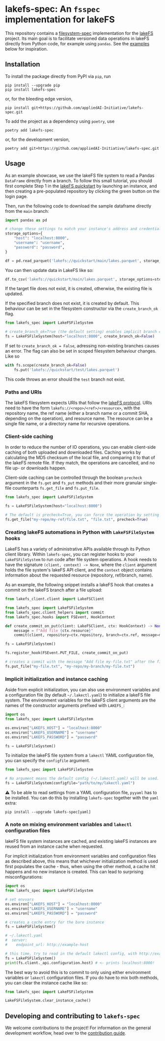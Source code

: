 # lakefs-spec: An `fsspec` implementation for lakeFS

This repository contains a [filesystem-spec](https://github.com/fsspec/filesystem_spec) implementation for the [lakeFS](https://lakefs.io/) project.
Its main goal is to facilitate versioned data operations in lakeFS directly from Python code, for example using `pandas`. See the [examples](#usage) below for inspiration.

## Installation

To install the package directly from PyPI via `pip`, run

```shell
pip install --upgrade pip
pip install lakefs-spec
```

or, for the bleeding edge version,

```shell
pip install git+https://github.com/appliedAI-Initiative/lakefs-spec.git
```

To add the project as a dependency using `poetry`, use

```shell
poetry add lakefs-spec
```

or, for the development version,

```shell
poetry add git+https://github.com/appliedAI-Initiative/lakefs-spec.git
```

## Usage

As an example showcase, we use the lakeFS file system to read a Pandas `DataFrame` directly from a branch. To follow
this small tutorial, you should first complete Step 1 in the [lakeFS quickstart](https://docs.lakefs.io/quickstart/launch.html) by
launching an instance, and then creating a pre-populated repository by clicking the green button on the login page.

Then, run the following code to download the sample dataframe directly from the `main` branch:

```python
import pandas as pd

# change these settings to match your instance's address and credentials
storage_options={
    "host": "localhost:8000",
    "username": "username",
    "password": "password",
}

df = pd.read_parquet('lakefs://quickstart/main/lakes.parquet', storage_options=storage_options)
```

You can then update data in LakeFS like so:

```python
df.to_csv('lakefs://quickstart/main/lakes.parquet', storage_options=storage_options)
```

If the target file does not exist, it is created, otherwise, the existing file is updated.

If the specified branch does not exist, it is created by default. This behaviour can be set in the filesystem constructor via the `create_branch_ok` flag.

```python
from lakefs_spec import LakeFSFileSystem

# create_branch_ok=True (the default setting) enables implicit branch creation
fs = LakeFSFileSystem(host="localhost:8000", create_branch_ok=False)
```

If set to `create_branch_ok = False`, adressing non-existing branches causes an error.
The flag can also be set in scoped filesystem behaviour changes. Like so 

```python
with fs.scope(create_branch_ok=False)
    fs.put('lakefs://quickstart/test/lakes.parquet')
```
This code throws an error should the `test` branch not exist. 

### Paths and URIs

The lakeFS filesystem expects URIs that follow the [lakeFS protocol](https://docs.lakefs.io/understand/model.html#lakefs-protocol-uris).
URIs need to have the form `lakefs://<repo>/<ref>/<resource>`, with the repository name, the ref name (either a branch name or a commit SHA, depending on the operation), and resource name.
The resource can be a single file name, or a directory name for recursive operations.

### Client-side caching

In order to reduce the number of IO operations, you can enable client-side caching of both uploaded and downloaded files.
Caching works by calculating the MD5 checksum of the local file, and comparing it to that of the lakeFS remote file.
If they match, the operations are cancelled, and no file up- or downloads happen.

Client-side caching can be controlled through the boolean `precheck` argument in the `fs.get` and `fs_put` methods and
their more granular single-file counterparts `fs.get_file` and `fs.put_file`.

```python
from lakefs_spec import LakeFSFileSystem

fs = LakeFSFileSystem(host="localhost:8000")

# The default is precheck=True, you can force the operation by setting precheck=False.
fs.get_file("my-repo/my-ref/file.txt", "file.txt", precheck=True)
```

### Creating lakeFS automations in Python with `LakeFSFileSystem` hooks

LakeFS has a variety of administrative APIs available through its Python client library.
Within `lakefs-spec`, you can register hooks to your `LakeFSFileSystem` to run code after file system operations.
A hook needs to have the signature `(client, context) -> None`, where the `client` argument holds the 
file system's lakeFS API client, and the `context` object contains information about the requested resource (repository, ref/branch, name).

As an example, the following snippet installs a lakeFS hook that creates a commit on the lakeFS branch after a file upload:

```python
from lakefs_client.client import LakeFSClient

from lakefs_spec import LakeFSFileSystem
from lakefs_spec.client_helpers import commit
from lakefs_spec.hooks import FSEvent, HookContext

def create_commit_on_put(client: LakeFSClient, ctx: HookContext) -> None:
    message = f"Add file {ctx.resource}"
    commit(client, repository=ctx.repository, branch=ctx.ref, message=message)

fs = LakeFSFileSystem()

fs.register_hook(FSEvent.PUT_FILE, create_commit_on_put)

# creates a commit with the message "Add file my-file.txt" after the file put.
fs.put_file("my-file.txt", "my-repo/my-branch/my-file.txt")
```

### Implicit initialization and instance caching

Aside from explicit initialization, you can also use environment variables and a configuration file (by default `~/.lakectl.yaml`) to initialize a lakeFS file system.
The environment variables for the lakeFS client arguments are the names of the constructor arguments prefixed with `LAKEFS_`:

```python
import os
from lakefs_spec import LakeFSFileSystem

os.environ["LAKEFS_HOST"] = "localhost:8000"
os.environ["LAKEFS_USERNAME"] = "username"
os.environ["LAKEFS_PASSWORD"] = "password"

fs = LakeFSFileSystem()
```

To initialize the lakeFS file system from a `lakectl` YAML configuration file, you can specify the `configfile` argument.

```python
from lakefs_spec import LakeFSFileSystem

# No argument means the default config (~/.lakectl.yaml) will be used.
fs = LakeFSFileSystem(configfile="path/to/my/lakectl.yaml")
```

⚠️ To be able to read settings from a YAML configuration file, `pyyaml` has to be installed. You can do this by installing `lakefs-spec` together with the `yaml` extra:

```shell
pip install --upgrade lakefs-spec[yaml]
```

### A note on mixing environment variables and `lakectl` configuration files

lakeFS file system instances are cached, and existing lakeFS instances are reused from an instance cache when requested.

For implicit initialization from environment variables and configuration files as described above, this means that whichever initialization method is used first populates the cache -
thus, when using the other method, a cache hit happens and no new instance is created. This can lead to surprising misconfigurations:

```python
import os
from lakefs_spec import LakeFSFileSystem

# set envvars
os.environ["LAKEFS_HOST"] = "localhost:8000"
os.environ["LAKEFS_USERNAME"] = "username"
os.environ["LAKEFS_PASSWORD"] = "password"

# creates a cache entry for the bare instance
fs = LakeFSFileSystem()

# ~/.lakectl.yaml
#  server:
#    endpoint_url: http://example-host

# this time, try to read in the default lakectl config, with http://example-host set as host.
fs = LakeFSFileSystem()
print(fs.client._api.configuration.host) # <- prints localhost:8000!
```

The best way to avoid this is to commit to only using either environment variables or `lakectl` configuration files.
If you do have to mix both methods, you can clear the instance cache like so:

```python
from lakefs_spec import LakeFSFileSystem

LakeFSFileSystem.clear_instance_cache()
```

## Developing and contributing to `lakefs-spec`

We welcome contributions to the project! For information on the general development workflow, head over to the [contribution guide](CONTRIBUTING.md).
